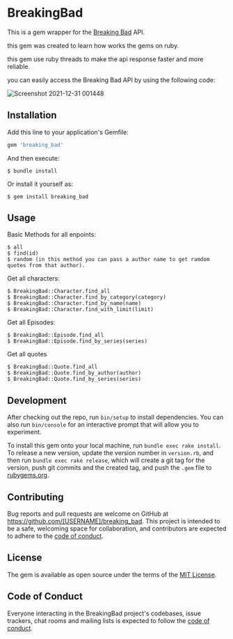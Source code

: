 # BreakingBad

This is a gem wrapper for the [Breaking Bad](https://www.breakingbadapi.com/) API.

this gem was created to learn how works the gems on ruby.

this gem use ruby threads to make the api response faster and more reliable.

you can easily access the Breaking Bad API by using the following code:

![Screenshot 2021-12-31 001448](https://user-images.githubusercontent.com/11560961/147809415-94b6c708-fceb-404f-bdae-fbfb9377a2b2.png)


## Installation

Add this line to your application's Gemfile:

```ruby
gem 'breaking_bad'
```

And then execute:

    $ bundle install

Or install it yourself as:

    $ gem install breaking_bad

## Usage

Basic Methods for all enpoints:

    $ all
    $ find(id)
    $ random (in this method you can pass a author name to get ramdom quotes from that author).
    
Get all characters:

    $ BreakingBad::Character.find_all
    $ BreakingBad::Character.find_by_category(category)
    $ BreakingBad::Character.find_by_name(name)
    $ BreakingBad::Character.find_with_limit(limit)

Get all Episodes:
    
    $ BreakingBad::Episode.find_all
    $ BreakingBad::Episode.find_by_series(series)

Get all quotes

    $ BreakingBad::Quote.find_all
    $ BreakingBad::Quote.find_by_author(author)
    $ BreakingBad::Quote.find_by_series(series)

## Development

After checking out the repo, run `bin/setup` to install dependencies. You can also run `bin/console` for an interactive prompt that will allow you to experiment.

To install this gem onto your local machine, run `bundle exec rake install`. To release a new version, update the version number in `version.rb`, and then run `bundle exec rake release`, which will create a git tag for the version, push git commits and the created tag, and push the `.gem` file to [rubygems.org](https://rubygems.org).

## Contributing

Bug reports and pull requests are welcome on GitHub at https://github.com/[USERNAME]/breaking_bad. This project is intended to be a safe, welcoming space for collaboration, and contributors are expected to adhere to the [code of conduct](https://github.com/[USERNAME]/breaking_bad/blob/master/CODE_OF_CONDUCT.md).

## License

The gem is available as open source under the terms of the [MIT License](https://opensource.org/licenses/MIT).

## Code of Conduct

Everyone interacting in the BreakingBad project's codebases, issue trackers, chat rooms and mailing lists is expected to follow the [code of conduct](https://github.com/[USERNAME]/breaking_bad/blob/master/CODE_OF_CONDUCT.md).
